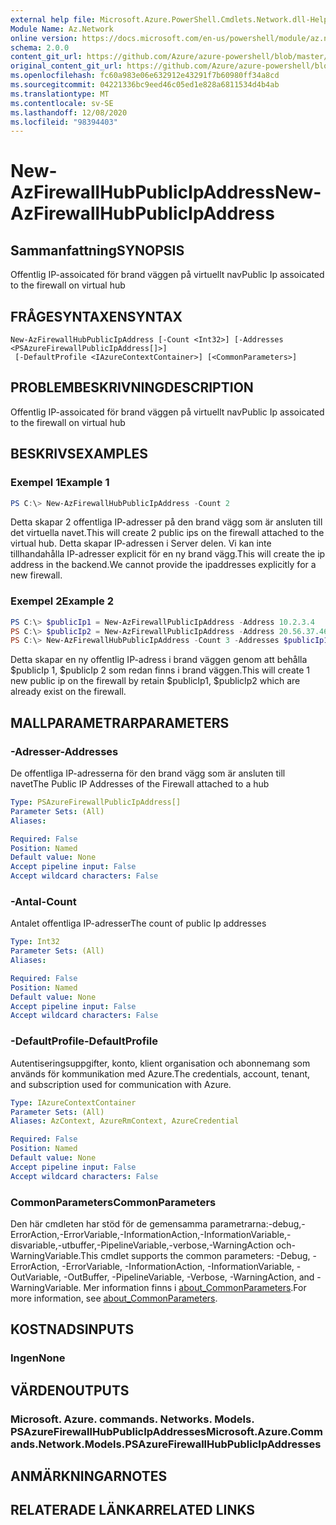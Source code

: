 ```yaml
---
external help file: Microsoft.Azure.PowerShell.Cmdlets.Network.dll-Help.xml
Module Name: Az.Network
online version: https://docs.microsoft.com/en-us/powershell/module/az.network/new-azfirewallhubpublicipaddress
schema: 2.0.0
content_git_url: https://github.com/Azure/azure-powershell/blob/master/src/Network/Network/help/New-AzFirewallHubPublicIpAddress.md
original_content_git_url: https://github.com/Azure/azure-powershell/blob/master/src/Network/Network/help/New-AzFirewallHubPublicIpAddress.md
ms.openlocfilehash: fc60a983e06e632912e43291f7b60980ff34a8cd
ms.sourcegitcommit: 04221336bc9eed46c05ed1e828a6811534d4b4ab
ms.translationtype: MT
ms.contentlocale: sv-SE
ms.lasthandoff: 12/08/2020
ms.locfileid: "98394403"
---
```

# <span data-ttu-id="3b385-101">New-AzFirewallHubPublicIpAddress</span><span class="sxs-lookup"><span data-stu-id="3b385-101">New-AzFirewallHubPublicIpAddress</span></span>

## <span data-ttu-id="3b385-102">Sammanfattning</span><span class="sxs-lookup"><span data-stu-id="3b385-102">SYNOPSIS</span></span>
<span data-ttu-id="3b385-103">Offentlig IP-assoicated för brand väggen på virtuellt nav</span><span class="sxs-lookup"><span data-stu-id="3b385-103">Public Ip assoicated to the firewall on virtual hub</span></span>

## <span data-ttu-id="3b385-104">FRÅGESYNTAXEN</span><span class="sxs-lookup"><span data-stu-id="3b385-104">SYNTAX</span></span>

```
New-AzFirewallHubPublicIpAddress [-Count <Int32>] [-Addresses <PSAzureFirewallPublicIpAddress[]>]
 [-DefaultProfile <IAzureContextContainer>] [<CommonParameters>]
```

## <span data-ttu-id="3b385-105">PROBLEMBESKRIVNING</span><span class="sxs-lookup"><span data-stu-id="3b385-105">DESCRIPTION</span></span>
<span data-ttu-id="3b385-106">Offentlig IP-assoicated för brand väggen på virtuellt nav</span><span class="sxs-lookup"><span data-stu-id="3b385-106">Public Ip assoicated to the firewall on virtual hub</span></span>

## <span data-ttu-id="3b385-107">BESKRIVS</span><span class="sxs-lookup"><span data-stu-id="3b385-107">EXAMPLES</span></span>

### <span data-ttu-id="3b385-108">Exempel 1</span><span class="sxs-lookup"><span data-stu-id="3b385-108">Example 1</span></span>
```powershell
PS C:\> New-AzFirewallHubPublicIpAddress -Count 2
```

<span data-ttu-id="3b385-109">Detta skapar 2 offentliga IP-adresser på den brand vägg som är ansluten till det virtuella navet.</span><span class="sxs-lookup"><span data-stu-id="3b385-109">This will create 2 public ips on the firewall attached to the virtual hub.</span></span> <span data-ttu-id="3b385-110">Detta skapar IP-adressen i Server delen. Vi kan inte tillhandahålla IP-adresser explicit för en ny brand vägg.</span><span class="sxs-lookup"><span data-stu-id="3b385-110">This will create the ip address in the backend.We cannot provide the ipaddresses explicitly for a new firewall.</span></span>

### <span data-ttu-id="3b385-111">Exempel 2</span><span class="sxs-lookup"><span data-stu-id="3b385-111">Example 2</span></span>
```powershell
PS C:\> $publicIp1 = New-AzFirewallPublicIpAddress -Address 10.2.3.4
PS C:\> $publicIp2 = New-AzFirewallPublicIpAddress -Address 20.56.37.46
PS C:\> New-AzFirewallHubPublicIpAddress -Count 3 -Addresses $publicIp1, $publicIp2
```

<span data-ttu-id="3b385-112">Detta skapar en ny offentlig IP-adress i brand väggen genom att behålla $publicIp 1, $publicIp 2 som redan finns i brand väggen.</span><span class="sxs-lookup"><span data-stu-id="3b385-112">This will create 1 new public ip on the firewall by retain $publicIp1, $publicIp2 which are already exist on the firewall.</span></span>

## <span data-ttu-id="3b385-113">MALLPARAMETRAR</span><span class="sxs-lookup"><span data-stu-id="3b385-113">PARAMETERS</span></span>

### <span data-ttu-id="3b385-114">-Adresser</span><span class="sxs-lookup"><span data-stu-id="3b385-114">-Addresses</span></span>
<span data-ttu-id="3b385-115">De offentliga IP-adresserna för den brand vägg som är ansluten till navet</span><span class="sxs-lookup"><span data-stu-id="3b385-115">The Public IP Addresses of the Firewall attached to a hub</span></span>

```yaml
Type: PSAzureFirewallPublicIpAddress[]
Parameter Sets: (All)
Aliases:

Required: False
Position: Named
Default value: None
Accept pipeline input: False
Accept wildcard characters: False
```

### <span data-ttu-id="3b385-116">-Antal</span><span class="sxs-lookup"><span data-stu-id="3b385-116">-Count</span></span>
<span data-ttu-id="3b385-117">Antalet offentliga IP-adresser</span><span class="sxs-lookup"><span data-stu-id="3b385-117">The count of public Ip addresses</span></span>

```yaml
Type: Int32
Parameter Sets: (All)
Aliases:

Required: False
Position: Named
Default value: None
Accept pipeline input: False
Accept wildcard characters: False
```

### <span data-ttu-id="3b385-118">-DefaultProfile</span><span class="sxs-lookup"><span data-stu-id="3b385-118">-DefaultProfile</span></span>
<span data-ttu-id="3b385-119">Autentiseringsuppgifter, konto, klient organisation och abonnemang som används för kommunikation med Azure.</span><span class="sxs-lookup"><span data-stu-id="3b385-119">The credentials, account, tenant, and subscription used for communication with Azure.</span></span>

```yaml
Type: IAzureContextContainer
Parameter Sets: (All)
Aliases: AzContext, AzureRmContext, AzureCredential

Required: False
Position: Named
Default value: None
Accept pipeline input: False
Accept wildcard characters: False
```

### <span data-ttu-id="3b385-120">CommonParameters</span><span class="sxs-lookup"><span data-stu-id="3b385-120">CommonParameters</span></span>
<span data-ttu-id="3b385-121">Den här cmdleten har stöd för de gemensamma parametrarna:-debug,-ErrorAction,-ErrorVariable,-InformationAction,-InformationVariable,-disvariable,-utbuffer,-PipelineVariable,-verbose,-WarningAction och-WarningVariable.</span><span class="sxs-lookup"><span data-stu-id="3b385-121">This cmdlet supports the common parameters: -Debug, -ErrorAction, -ErrorVariable, -InformationAction, -InformationVariable, -OutVariable, -OutBuffer, -PipelineVariable, -Verbose, -WarningAction, and -WarningVariable.</span></span> <span data-ttu-id="3b385-122">Mer information finns i [about_CommonParameters](http://go.microsoft.com/fwlink/?LinkID=113216).</span><span class="sxs-lookup"><span data-stu-id="3b385-122">For more information, see [about_CommonParameters](http://go.microsoft.com/fwlink/?LinkID=113216).</span></span>

## <span data-ttu-id="3b385-123">KOSTNADS</span><span class="sxs-lookup"><span data-stu-id="3b385-123">INPUTS</span></span>

### <span data-ttu-id="3b385-124">Ingen</span><span class="sxs-lookup"><span data-stu-id="3b385-124">None</span></span>

## <span data-ttu-id="3b385-125">VÄRDEN</span><span class="sxs-lookup"><span data-stu-id="3b385-125">OUTPUTS</span></span>

### <span data-ttu-id="3b385-126">Microsoft. Azure. commands. Networks. Models. PSAzureFirewallHubPublicIpAddresses</span><span class="sxs-lookup"><span data-stu-id="3b385-126">Microsoft.Azure.Commands.Network.Models.PSAzureFirewallHubPublicIpAddresses</span></span>

## <span data-ttu-id="3b385-127">ANMÄRKNINGAR</span><span class="sxs-lookup"><span data-stu-id="3b385-127">NOTES</span></span>

## <span data-ttu-id="3b385-128">RELATERADE LÄNKAR</span><span class="sxs-lookup"><span data-stu-id="3b385-128">RELATED LINKS</span></span>
